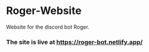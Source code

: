 # Roger-Website
Website for the discord bot Roger.

### The site is live at https://roger-bot.netlify.app/
